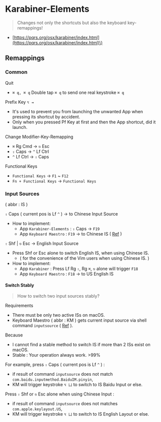 # Karabiner-Elements

> Changes not only the shortcuts but also the keyboard key-remappings!

* [https://pqrs.org/osx/karabiner/index.html](https://pqrs.org/osx/karabiner/index.html)\)

## Remappings

### Common

Quit

* `⌘ q, ⌘ q` Double tap `⌘ q` to send one real keystroke `⌘ q`

Prefix Key `⌥ ⇥`

* It's used to prevent you from launching the unwanted App when pressing its shortcut by accident.
* Only when you pressed Pf Key at first and then the App shortcut, did it launch.

Change Modifier-Key-Remapping

* `⌘` Rg Cmd →  `⎋` Esc
* `⇪` Caps → `^` Lf Ctrl
* `^` Lf Ctrl → `⇪` Caps

Functional Keys

* `Functional Keys` → `F1` ~ `F12`
* `Fn + Functional Keys` → `Functional Keys`

### Input Sources

\( abbr : IS \)

`⇪` Caps \( current pos is Lf `^` \) → to Chinese Input Source

* How to implement:
  * App `Karabiner-Elements` : `⇪` Caps → `F19`
  * App `Keyboard Maestro` : `F19` → to Chinese IS \( [Ref](https://sspai.com/post/37962) \)

`⇧` Shf \| `⎋` Esc → English Input Source

* Press Shf or Esc alone to switch English IS, when using Chinese IS.
  * \( for the convenience of the Vim users when using Chinese IS. \)
* How to implement:
  * App `Karabiner` : Press Lf Rg `⇧`, Rg `⌘`, `⎋` alone will trigger `F18`
  * App `Keyboard Maestro` : `F18` → to US English IS

#### Switch Stably

> How to switch two input sources stably?

Requirements

* There must be only two active ISs on macOS.
* Keyboard Maestro \( abbr : KM \) gets current input source via shell command `inputsource` \( [Ref](https://github.com/hnakamur/inputsource) \).

Because

* I cannot find a stable method to switch IS if more than 2 ISs exist on macOS.
* Stable : Your operation always work. &gt;99%

For example, press `⇪` Caps \( current pos is Lf `^` \) :

* if result of command `inputsource` does not match `com.baidu.inputmethod.BaiduIM.pinyin`,
* KM will trigger keystroke `⌥ 凵` to switch to IS Baidu Input or else.

Press `⇧` Shf or `⎋` Esc alone when using Chinese Input :

* if result of command `inputsource` does not matches `com.apple.keylayout.US`,
* KM will trigger keystroke `⌥ 凵` to switch to IS English Layout or else.

